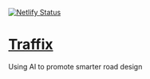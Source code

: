 [![Netlify Status](https://api.netlify.com/api/v1/badges/653d4a37-5fb9-4b5a-8fd3-2732782dfdda/deploy-status)](https://app.netlify.com/sites/traffixai/deploys)

# [Traffix](https://traffixai.tech/)
Using AI to promote smarter road design

